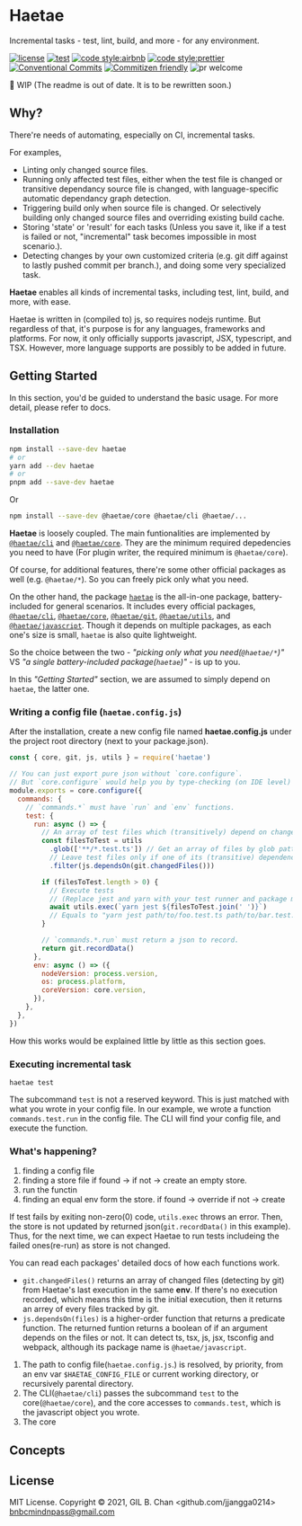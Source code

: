 # Haetae

Incremental tasks - test, lint, build, and more - for any environment.

[![license](https://img.shields.io/badge/license-MIT-ff4081.svg?style=flat-square&labelColor=black)](./LICENSE)
[![test](https://img.shields.io/badge/test-jest-7c4dff.svg?style=flat-square&labelColor=black)](./jest.config.js)
[![code style:airbnb](https://img.shields.io/badge/code_style-airbnb-448aff.svg?style=flat-square&labelColor=black)](https://github.com/airbnb/javascript)
[![code style:prettier](https://img.shields.io/badge/code_style-prettier-18ffff.svg?style=flat-square&labelColor=black)](https://prettier.io/)
[![Conventional Commits](https://img.shields.io/badge/Conventional%20Commits-1.0.0-ffab00.svg?style=flat-square&labelColor=black)](https://conventionalcommits.org)
[![Commitizen friendly](https://img.shields.io/badge/Commitizen-cz_conventional_changelog-dd2c00.svg?style=flat-square&labelColor=black)](http://commitizen.github.io/cz-cli/)
![pr welcome](https://img.shields.io/badge/PRs-welcome-09FF33.svg?style=flat-square&labelColor=black)

🚧 WIP (The readme is out of date. It is to be rewritten soon.)

## Why?

There're needs of automating, especially on CI, incremental tasks.

For examples,

- Linting only changed source files.
- Running only affected test files, either when the test file is changed or transitive dependancy source file is changed, with language-specific automatic dependancy graph detection.
- Triggering build only when source file is changed. Or selectively building only changed source files and overriding existing build cache.
- Storing 'state' or 'result' for each tasks (Unless you save it, like if a test is failed or not, "incremental" task becomes impossible in most scenario.).
- Detecting changes by your own customized criteria (e.g. git diff against to lastly pushed commit per branch.), and doing some very specialized task.

**Haetae** enables all kinds of incremental tasks, including test, lint, build, and more, with ease.

Haetae is written in (compiled to) js, so requires nodejs runtime.
But regardless of that, it's purpose is for any languages, frameworks and platforms.
For now, it only officially supports javascript, JSX, typescript, and TSX.
However, more language supports are possibly to be added in future.

## Getting Started

In this section, you'd be guided to understand the basic usage. For more detail, please refer to docs.

### Installation

```sh
npm install --save-dev haetae
# or
yarn add --dev haetae
# or
pnpm add --save-dev haetae
```

Or

```sh
npm install --save-dev @haetae/core @haetae/cli @haetae/...
```

**Haetae** is loosely coupled. The main funtionalities are implemented by [`@haetae/cli`](./packages/cli) and [`@haetae/core`](./packages/core). They are the minimum required depedencies you need to have (For plugin writer, the required minimum is `@haetae/core`).

Of course, for additional features, there're some other official packages as well (e.g. `@haetae/*`). So you can freely pick only what you need.

On the other hand, the package [`haetae`](./packages/haetae) is the all-in-one package, battery-included for general scenarios. It includes every official packages, [`@haetae/cli`](./packages/cli), [`@haetae/core`](./packages/core), [`@haetae/git`](./packages/git), [`@haetae/utils`](./packages/utils), and [`@haetae/javascript`](./packages/javascript). Though it depends on multiple packages, as each one's size is small, `haetae` is also quite lightweight.

So the choice between the two - _"picking only what you need(`@haetae/*`)"_ VS _"a single battery-included package(`haetae`)"_ - is up to you.

In this _"Getting Started"_ section, we are assumed to simply depend on `haetae`, the latter one.

### Writing a config file (`haetae.config.js`)

After the installation, create a new config file named **haetae.config.js** under the project root directory (next to your package.json).

```js
const { core, git, js, utils } = require('haetae')

// You can just export pure json without `core.configure`.
// But `core.configure` would help you by type-checking (on IDE level)
module.exports = core.configure({
  commands: {
    // `commands.*` must have `run` and `env` functions.
    test: {
      run: async () => {
        // An array of test files which (transitively) depend on changed (git) files
        const filesToTest = utils
          .glob(['**/*.test.ts']) // Get an array of files by glob pattern.
          // Leave test files only if one of its (transitive) dependency file changed or test file itself changed.
          .filter(js.dependsOn(git.changedFiles()))

        if (filesToTest.length > 0) {
          // Execute tests
          // (Replace jest and yarn with your test runner and package manager)
          await utils.exec(`yarn jest ${filesToTest.join(' ')}`)
          // Equals to "yarn jest path/to/foo.test.ts path/to/bar.test.ts ..."
        }

        // `commands.*.run` must return a json to record.
        return git.recordData()
      },
      env: async () => ({
        nodeVersion: process.version,
        os: process.platform,
        coreVersion: core.version,
      }),
    },
  },
})
```

How this works would be explained little by little as this section goes.

### Executing incremental task

```shell
haetae test
```

The subcommand `test` is not a reserved keyword. This is just matched with what you wrote in your config file. In our example, we wrote a function `commands.test.run` in the config file. The CLI will find your config file, and execute the function.

### What's happening?

1. finding a config file
2. finding a store file
   if found ->
   if not -> create an empty store.
3. run the functin
4. finding an equal env form the store.
   if found -> override
   if not -> create

If test fails by exiting non-zero(0) code, `utils.exec` throws an error. Then, the store is not updated by returned json(`git.recordData()` in this example). Thus, for the next time, we can expect Haetae to run tests includeing the failed ones(re-run) as store is not changed.

You can read each packages' detailed docs of how each functions work.

- `git.changedFiles()` returns an array of changed files (detecting by git) from Haetae's last execution in the same **env**. If there's no execution recorded, which means this time is the initial execution, then it returns an arrey of every files tracked by git.
- `js.dependsOn(files)` is a higher-order function that returns a predicate function. The returned funtion returns a boolean of if an argument depends on the files or not. It can detect ts, tsx, js, jsx, tsconfig and webpack, although its package name is `@haetae/javascript`.

1. The path to config file(`haetae.config.js`.) is resolved, by priority, from an env var `$HAETAE_CONFIG_FILE` or current working directory, or recursively parental directory.
1. The CLI(`@haetae/cli`) passes the subcommand `test` to the core(`@haetae/core`), and the core accesses to `commands.test`, which is the javascript object you wrote.
1. The core

## Concepts

## License

MIT License. Copyright © 2021, GIL B. Chan <github.com/jjangga0214> <bnbcmindnpass@gmail.com>
